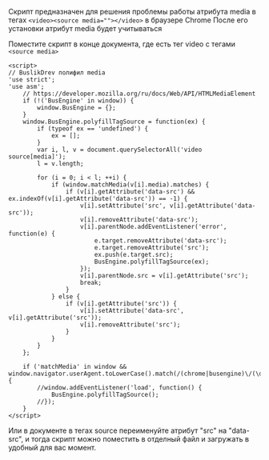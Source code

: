 Скрипт предназначен для решения проблемы работы атрибута media в тегах ```<video><source media=""></video>``` в браузере Chrome
После его установки атрибут media будет учитываться

Поместите скрипт в конце документа, где есть тег video с тегами ```<source media>```

```
<script>
// BuslikDrev полифил media
'use strict';
'use asm';
	// https://developer.mozilla.org/ru/docs/Web/API/HTMLMediaElement
	if (!('BusEngine' in window)) {
		window.BusEngine = {};
	}
	window.BusEngine.polyfillTagSource = function(ex) {
		if (typeof ex == 'undefined') {
			ex = [];
		}
		var i, l, v = document.querySelectorAll('video source[media]');
		l = v.length;

		for (i = 0; i < l; ++i) {
			if (window.matchMedia(v[i].media).matches) {
				if (v[i].getAttribute('data-src') && ex.indexOf(v[i].getAttribute('data-src')) == -1) {
					v[i].setAttribute('src', v[i].getAttribute('data-src'));
					v[i].removeAttribute('data-src');
					v[i].parentNode.addEventListener('error', function(e) {
						e.target.removeAttribute('data-src');
						e.target.removeAttribute('src');
						ex.push(e.target.src);
						BusEngine.polyfillTagSource(ex);
					});
					v[i].parentNode.src = v[i].getAttribute('src');
					break;
				}
			} else {
				if (v[i].getAttribute('src')) {
					v[i].setAttribute('data-src', v[i].getAttribute('src'));
					v[i].removeAttribute('src');
				}
			}
		}
	};

	if ('matchMedia' in window && window.navigator.userAgent.toLowerCase().match(/(chrome|busengine)\/(\d+\.)/)) {
		//window.addEventListener('load', function() {
			BusEngine.polyfillTagSource();
		//});
	}
</script>
```

Или в документе в тегах source переименуйте атрибут "src" на "data-src", и тогда скрипт можно поместить в отделный файл и загружать в удобный для вас момент.
